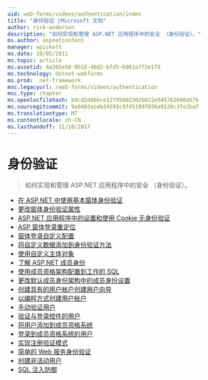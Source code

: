 ```yaml
---
uid: web-forms/videos/authentication/index
title: "身份验证 |Microsoft 文档"
author: rick-anderson
description: "如何实现和管理 ASP.NET 应用程序中的安全 （身份验证）。"
ms.author: aspnetcontent
manager: wpickett
ms.date: 10/05/2011
ms.topic: article
ms.assetid: 4a365e58-9b18-4bd2-bfd5-6981e7f2e179
ms.technology: dotnet-webforms
ms.prod: .net-framework
msc.legacyurl: /web-forms/videos/authentication
msc.type: chapter
ms.openlocfilehash: b9cd2d86bce12795802302b822e945762690a57b
ms.sourcegitcommit: 9a9483aceb34591c97451997036a9120c3fe2baf
ms.translationtype: MT
ms.contentlocale: zh-CN
ms.lasthandoff: 11/10/2017
---
```

<a name="authentication"></a>身份验证
====================
> 如何实现和管理 ASP.NET 应用程序中的安全 （身份验证）。


- [在 ASP.NET 中使用基本窗体身份验证](using-basic-forms-authentication-in-aspnet.md)
- [更改窗体身份验证属性](how-to-change-the-forms-authentication-properties.md)
- [ASP.NET 应用程序中的设置和使用 Cookie 无身份验证](how-to-setup-and-use-cookie-less-authentication-in-an-aspnet-application.md)
- [ASP 窗体登录重定位](asp-forms-login-relocation.md)
- [窗体登录自定义配置](forms-login-custom-key-configuration.md)
- [将自定义数据添加到身份验证方法](add-custom-data-to-the-authentication-method.md)
- [使用自定义主体对象](use-custom-principal-objects.md)
- [了解 ASP.NET 成员身份](understanding-aspnet-memberships.md)
- [使用成员资格架构配置到工作的 SQL](configuring-sql-to-work-with-membership-schemas.md)
- [更改默认成员身份架构中的成员身份设置](changing-membership-settings-in-the-default-membership-schema.md)
- [创建具有的用户帐户创建用户向导](creating-user-accounts-with-the-create-user-wizard.md)
- [以编程方式创建用户帐户](creating-user-accounts-programmatically.md)
- [手动验证用户](validating-users-manually.md)
- [验证与登录控件的用户](validating-users-with-the-login-control.md)
- [将用户添加到成员资格系统](adding-users-to-your-membership-system.md)
- [登录到成员资格系统的用户](logging-users-into-your-membership-system.md)
- [实现注册验证模式](implement-the-registration-verification-pattern.md)
- [简单的 Web 服务身份验证](simple-web-service-authentication.md)
- [创建非活动用户](creating-inactive-users.md)
- [SQL 注入防御](sql-injection-defense.md)
